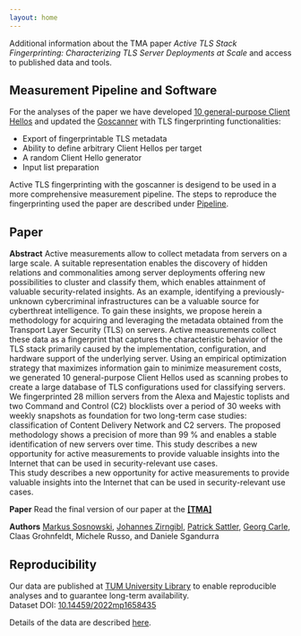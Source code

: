 ```yaml
---
layout: home
---
```


Additional information about the TMA paper *Active TLS Stack Fingerprinting: 
Characterizing TLS Server Deployments at Scale* and access to published
data and tools.

## Measurement Pipeline and Software

For the analyses of the paper we have developed [10 general-purpose Client Hellos](https://github.com/active-tls-fingerprinting/client-hellos) and updated the [Goscanner](https://github.com/tumi8/goscanner) with TLS fingerprinting functionalities:

- Export of fingerprintable TLS metadata
- Ability to define arbitrary Client Hellos per target
- A random Client Hello generator
- Input list preparation

Active TLS fingerprinting with the goscanner is desigend to be used in a more comprehensive measurement pipeline.
The steps to reproduce the fingerprinting used the paper are described under [Pipeline](/pipeline/).

## Paper

**Abstract** 
Active measurements allow to collect metadata from
servers on a large scale. A suitable representation enables
the discovery of hidden relations and commonalities among
server deployments offering new possibilities to cluster and
classify them, which enables attainment of valuable security-related insights. As an example, identifying a previously-unknown
cybercriminal infrastructures can be a valuable source for cyberthreat intelligence. To gain these insights, we propose herein a
methodology for acquiring and leveraging the metadata obtained
from the Transport Layer Security (TLS) on servers. Active
measurements collect these data as a fingerprint that captures
the characteristic behavior of the TLS stack primarily caused
by the implementation, configuration, and hardware support of
the underlying server. Using an empirical optimization strategy
that maximizes information gain to minimize measurement costs,
we generated 10 general-purpose Client Hellos used as scanning
probes to create a large database of TLS configurations used
for classifying servers. We fingerprinted 28 million servers from
the Alexa and Majestic toplists and two Command and Control
(C2) blocklists over a period of 30 weeks with weekly snapshots
as foundation for two long-term case studies: classification
of Content Delivery Network and C2 servers. The proposed
methodology shows a precision of more than 99 % and enables
a stable identification of new servers over time.
This study describes a new opportunity for active measurements to provide valuable insights into the Internet that can be
used in security-relevant use cases.<br>
This study describes a new opportunity for active measurements to provide valuable insights into the Internet that can be used in security-relevant use cases.

**Paper** Read the final version of our paper at the **[[TMA]](https://tma.ifip.org/2022/)**

**Authors** [Markus Sosnowski](net.in.tum.de/~sosnowski), [Johannes Zirngibl](net.in.tum.de/~zirngibl), [Patrick Sattler](net.in.tum.de/~sattler), [Georg Carle](net.in.tum.de/~carle), Claas Grohnfeldt, Michele Russo, and Daniele Sgandurra

## Reproducibility

Our data are published at [TUM University Library](https://mediatum.ub.tum.de/1658435) to enable reproducible analyses and to guarantee long-term availability.<br>
Dataset DOI: [10.14459/2022mp1658435](https://doi.org/10.14459/2022mp1658435)

Details of the data are described [here](/data/).

